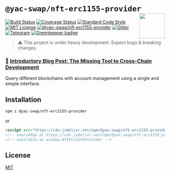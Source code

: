 # `@yac-swap/nft-erc1155-provider` <img align="right" src="https://raw.githubusercontent.com/liquality/chainabstractionlayer/master/liquality-logo.png" height="80px" />

[![Build Status](https://travis-ci.com/liquality/chainabstractionlayer.svg?branch=master)](https://travis-ci.com/liquality/chainabstractionlayer)
[![Coverage Status](https://coveralls.io/repos/github/liquality/chainabstractionlayer/badge.svg?branch=master)](https://coveralls.io/github/liquality/chainabstractionlayer?branch=master)
[![Standard Code Style](https://img.shields.io/badge/codestyle-standard-brightgreen.svg)](https://github.com/standard/standard)
[![MIT License](https://img.shields.io/badge/license-MIT-brightgreen.svg)](../../LICENSE.md)
[![@yac-swap/nft-erc1155-provider](https://img.shields.io/npm/dt/@yac-swap/nft-erc1155-provider.svg)](https://npmjs.com/package/@yac-swap/nft-erc1155-provider)
[![Gitter](https://img.shields.io/gitter/room/liquality/Lobby.svg)](https://gitter.im/liquality/Lobby?source=orgpage)
[![Telegram](https://img.shields.io/badge/chat-on%20telegram-blue.svg)](https://t.me/Liquality) [![Greenkeeper badge](https://badges.greenkeeper.io/liquality/chainabstractionlayer.svg)](https://greenkeeper.io/)

> :warning: This project is under heavy development. Expect bugs & breaking changes.

### :pencil: [Introductory Blog Post: The Missing Tool to Cross-Chain Development](https://medium.com/liquality/the-missing-tool-to-cross-chain-development-2ebfe898efa1)

Query different blockchains with account management using a single and simple interface.

## Installation

```bash
npm i @yac-swap/nft-erc1155-provider
```

or

```html
<script src="https://cdn.jsdelivr.net/npm/@yac-swap/nft-erc1155-provider@0.2.3/dist/nft-erc1155-provider.min.js"></script>
<!-- sourceMap at https://cdn.jsdelivr.net/npm/@yac-swap/nft-erc1155-provider@0.2.3/dist/nft-erc1155-provider.min.js.map -->
<!-- available as window.NftErc1155Provider -->
```

## License

[MIT](../../LICENSE.md)
